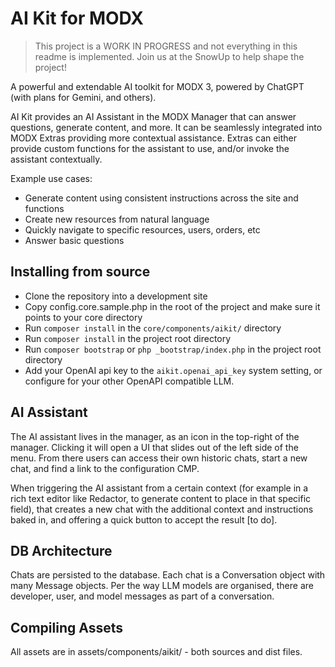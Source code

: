 # AI Kit for MODX

> This project is a WORK IN PROGRESS and not everything in this readme is implemented. Join us at the SnowUp to help shape the project!

A powerful and extendable AI toolkit for MODX 3, powered by ChatGPT (with plans for Gemini, and others).

AI Kit provides an AI Assistant in the MODX Manager that can answer questions, generate content, and more. It can be seamlessly integrated into MODX Extras providing more contextual assistance. Extras can either provide custom functions for the assistant to use, and/or invoke the assistant contextually.

Example use cases:

- Generate content using consistent instructions across the site and functions
- Create new resources from natural language
- Quickly navigate to specific resources, users, orders, etc
- Answer basic questions 

## Installing from source

- Clone the repository into a development site
- Copy config.core.sample.php in the root of the project and make sure it points to your core directory
- Run `composer install` in the `core/components/aikit/` directory
- Run `composer install` in the project root directory
- Run `composer bootstrap` or `php _bootstrap/index.php` in the project root directory
- Add your OpenAI api key to the `aikit.openai_api_key` system setting, or configure for your other OpenAPI compatible LLM.

## AI Assistant

The AI assistant lives in the manager, as an icon in the top-right of the manager. Clicking it will open a UI that slides out of the left side of the menu. From there users can access their own historic chats, start a new chat, and find a link to the configuration CMP. 

When triggering the AI assistant from a certain context (for example in a rich text editor like Redactor, to generate content to place in that specific field), that creates a new chat with the additional context and instructions baked in, and offering a quick button to accept the result [to do].

## DB Architecture

Chats are persisted to the database. Each chat is a Conversation object with many Message objects. Per the way LLM models are organised, there are developer, user, and model messages as part of a conversation.

## 

## Compiling Assets

All assets are in assets/components/aikit/ - both sources and dist files. 
